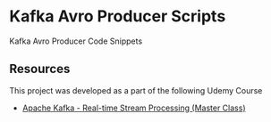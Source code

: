 # Kafka Avro Producer Scripts
Kafka Avro Producer Code Snippets

## Resources
This project was developed as a part of the following Udemy Course
- [Apache Kafka - Real-time Stream Processing (Master Class)](https://www.udemy.com/course/kafka-streams-real-time-stream-processing-master-class/)


